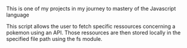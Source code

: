 This is one of my projects in my journey to mastery of the Javascript language

This script allows the user to fetch specific ressources concerning a pokemon using an API. Those ressources are then stored locally in the specified file path using the fs module.
